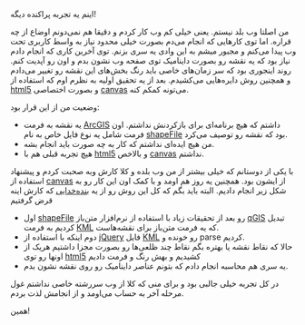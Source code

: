 اینم یه تجربه پراکنده دیگه!

من اصلتا وب بلد نیستم. یعنی خیلی کم وب کار کردم و دقیقا هم نمی‌دونم اوضاع از چه قراره. اما توی کارهایی که انجام می‌دم بصورت خیلی محدود نیاز به واسط کاربری تحت وب پیدا می‌کنم و مجبور میشم به این وادی یه سری بزنم. توی آخرین کاری که انجام دادم نیاز بود که یه نقشه رو بصورت داینامیک توی صفحه وب نشون بدم و اون رو آپدیت کنم. روند اینجوری بود که سر زمان‌های خاصی باید رنگ بخش‌های این نقشه رو تغییر می‌دادم و همچنین روش دایره‌هایی می‌کشیدم. بعد از یه تحقیق اولیه به نظرم اوم که استفاده از [html5] و بصورت اختصاصی [canvas] می‌تونه کمکم کنه.

وضعیت من از این قرار بود:

- یه نقشه به فرمت [ArcGIS] داشتم که هیچ برنامه‌ای برای بازکردنش نداشتم. اون فرمت شامل یه نوع فایل خاص به نام [shapeFile] بود که نقشه رو توصیف می‌کرد.
- من هیچ ایده‌ای نداشتم که کار به چه صورت باید انجام بشه.
- هیچ تجربه قبلی هم با [html5] و بالاخص [canvas] نداشتم.

با یکی از دوستانم که خیلی بیشتر از من وب بلده و کلا کارش وبه صحبت کردم و پیشنهاد استفاده از [canvas] از ایشون بود. همچنین یه روز هم اومد و با کمک اون این کار رو به شکل زیر انجام دادیم. البته باید بگم که کل این روش رو از یه [بنده‌خدایی] که کارش اینه قرض گرفتیم

- اول [shapeFile] رو بعد از تحقیقات زیاد با استفاده از نرم‌افزار متن‌باز [qGIS] تبدیل کردیم به فرمت [KML] که یه فرمت متن‌باز برای نقشه‌هاست.
- دوم اینکه با استفاده از [jQuery] فایل [KML] رو خونده و parse کردیم. 
- حالا که نقاط نقشه یا بهتره بگم نقاط چند ظلعی‌ها رو بصورت مجزا داشتیم هریک از اونها رو توی [html5] کشیدیم و بهش رنگ و فرمت دادیم
- یه سری هم محاسبه انجام دادم که بتونم عناصر داینامیک رو روی نقشه نشون بدم.

در کل تجربه خیلی جالبی بود و برای منی که کلا از وب سررشته خاصی نداشتم غول مرحله آخر به حساب می‌اومد و از انجامش لذت بردم.

همین!

[canvas]: http://www.w3schools.com/html/html5_canvas.asp
[html5]: http://www.w3schools.com/html/html5_intro.asp
[ArcGIS]:http://en.wikipedia.org/wiki/ArcGIS
[shapeFile]:http://en.wikipedia.org/wiki/Shapefile
[KML]:http://en.wikipedia.org/wiki/Keyhole_Markup_Language
[jQuery]:http://en.wikipedia.org/wiki/JQuery
[qGIS]: http://en.wikipedia.org/wiki/QGIS
[بنده‌خدایی]: http://indiemaps.com/blog/2010/06/interactive-mapping-with-html5-javascript-and-canvas/
